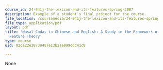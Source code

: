 ```yaml
---
course_id: 24-941j-the-lexicon-and-its-features-spring-2007
description: Example of a student's final project for the course.
file_location: /coursemedia/24-941j-the-lexicon-and-its-features-spring-2007/02ca22e28739487e13b2ae999cdc41c8_nasalcoda.pdf
file_type: application/pdf
layout: pdf
title: 'Nasal Codas in Chinese and English: A Study in the Framework of the Distinctive
  Feature Theory'
type: course
uid: 02ca22e28739487e13b2ae999cdc41c8

---
```

None